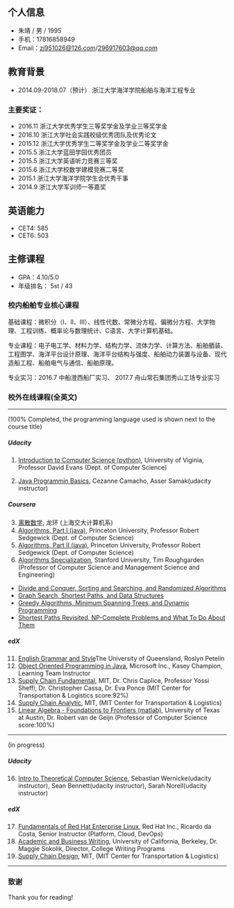 ## 个人信息
- 朱靖 / 男 / 1995
- 手机：17816858949            
- Email：zj951026@126.com/296917603@qq.com

## 教育背景

- 2014.09-2018.07（预计） 浙江大学海洋学院船舶与海洋工程专业


### 主要奖证：
- 2016.11 浙江大学优秀学生三等奖学金及学业三等奖学金
- 2016.10 浙江大学社会实践校级优秀团队及优秀论文
- 2015.12 浙江大学优秀学生二等奖学金及学业二等奖学金
- 2015.5 浙江大学蓝田学园优秀团员
- 2015.5 浙江大学英语听力竞赛三等奖
- 2015.6 浙江大学校数学建模竞赛二等奖
- 2015.1 浙江大学海洋学院学生会优秀干事
- 2014.9 浙江大学军训师一等嘉奖


## 英语能力
- CET4: 585
- CET6: 503

## 主修课程
- GPA：4.10/5.0
- 年级排名： 5st / 43

### 校内船舶专业核心课程 

基础课程：微积分（I、II、III）、线性代数、常微分方程、偏微分方程、大学物理、工程训练、概率论与数理统计、C语言、大学计算机基础。

专业课程：电子电工学、材料力学、结构力学、流体力学、计算方法、船舶舾装、工程图学、海洋平台设计原理、海洋平台结构与强度、船舶动力装置与设备、现代造船工程、船舶电气与通信、船舶原理。

专业实习：2016.7 中船澄西船厂实习、  2017.7 舟山常石集团秀山工场专业实习


### 校外在线课程(全英文)

***
(100% Completed, the programming language used is shown next to the course title)

##### Udacity
1. [Introduction to Computer Science (python)](https://classroom.udacity.com/courses/cs101), University of Viginia, Professor David Evans (Dept. of Computer Science)

2. [Java Programmin Basics](https://cn.udacity.com/course/intro-to-java-programming--cs046), Cezanne Camacho, Asser Samak(udacity instructor)

##### Coursera
3. [离散数学](https://www.coursera.org/learn/discrete-mathematics-ch), 龙环 (上海交大计算机系)
4. [Algorithms, Part I (java)](https://www.coursera.org/learn/algorithms-part1), Princeton University, Professor Robert Sedgewick (Dept. of Computer Science)
5. [Algorithms, Part II (java)](https://www.coursera.org/learn/algorithms-part2/home/welcome), Princeton University, Professor Robert Sedgewick (Dept. of Computer Science)
6. [Algorithms Specialization](https://www.coursera.org/specializations/algorithms), Stanford University, Tim Roughgarden (Professor of Computer Science and Management Science and Engineering)
- [Divide and Conquer, Sorting and Searching, and Randomized Algorithms](https://www.coursera.org/learn/algorithms-divide-conquer)
- [Graph Search, Shortest Paths, and Data Structures](https://www.coursera.org/learn/algorithms-graphs-data-structures)
- [Greedy Algorithms, Minimum Spanning Trees, and Dynamic Programming](https://www.coursera.org/learn/algorithms-greedy)
- [Shortest Paths Revisited, NP-Complete Problems and What To Do About Them](https://www.coursera.org/learn/algorithms-npcomplete)

##### edX
11. [English Grammar and Style](https://courses.edx.org/courses/course-v1:UQx+Write101x+2T2017/course/)The University of Queensland, Roslyn Petelin
12. [Object Oriented Programming in Java](https://www.edx.org/course/object-oriented-programming-java-microsoft-dev277x), Microsoft Inc., Kasey Champion, Learning Team Instructor
13. [Supply Chain Fundamental](https://courses.edx.org/courses/course-v1:MITx+CTL.SC1x+3T2017/course/), MIT, Dr. Chris Caplice, Professor Yossi Sheffi, Dr. Christopher Cassa, Dr. Eva Ponce  (MIT Center for Transportation & Logistics  score:92%)
14. [Supply Chain Analytic](https://courses.edx.org/courses/course-v1:MITx+CTL.SC0x+3T2017/course/),  MIT,  (MIT Center for Transportation & Logistics)
15. [Linear Algebra - Foundations to Frontiers (matlab)](https://www.edx.org/course/linear-algebra-foundations-frontiers-utaustinx-ut-5-05x-0), University of Texas at Austin, Dr. Robert van de Geijn (Professor of Computer Science  score:100%) 
***

(in progress)
##### Udacity
16. [Intro to Theoretical Computer Science](https://classroom.udacity.com/courses/cs313), Sebastian Wernicke(udacity instructor), Sean Bennett(udacity instructor), Sarah Norell(udacity instructor)

##### edX
17. [Fundamentals of Red Hat Enterprise Linux](https://www.edx.org/course/fundamentals-red-hat-enterprise-linux-red-hat-rh066x), Red Hat Inc., Ricardo da Costa, Senior Instructor (Platform, Cloud, DevOps)
18. [Academic and Business Writing](https://www.edx.org/course/academic-business-writing-uc-berkeleyx-colwri2-2x-0), University of California, Berkeley, Dr. Maggie Sokolik, Director, College Writing Programs
19. [Supply Chain Design](https://courses.edx.org/courses/course-v1:MITx+CTL.SC2x+1T2018/course/),  MIT,  (MIT Center for Transportation & Logistics)

***
### 致谢
Thank you for reading!





